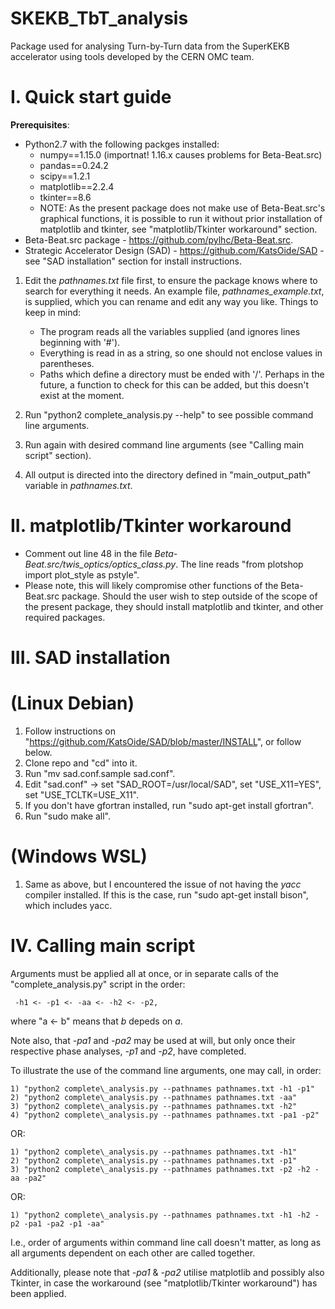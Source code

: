 # SKEKB\_TbT\_analysis
Package used for analysing Turn-by-Turn data from the SuperKEKB accelerator using tools developed by the CERN OMC team.


# I. Quick start guide
**Prerequisites**:

* Python2.7 with the following packges installed:
	+ numpy==1.15.0 (importnat! 1.16.x causes problems for Beta-Beat.src)
	+ pandas==0.24.2
	+ scipy==1.2.1
	+ matplotlib==2.2.4
	+ tkinter==8.6
	+ NOTE: As the present package does not make use of Beta-Beat.src's graphical functions, it is possible to run it without prior installation of matplotlib and tkinter, see "matplotlib/Tkinter workaround" section.
* Beta-Beat.src package - https://github.com/pylhc/Beta-Beat.src.
* Strategic Accelerator Design (SAD) - https://github.com/KatsOide/SAD - see "SAD installation" section for install instructions.

1) Edit the *pathnames.txt* file first, to ensure the package knows where to search for everything it needs. An example file, *pathnames_example.txt*, is supplied, which you can rename and edit any way you like. 
Things to keep in mind:
	* The program reads all the variables supplied (and ignores lines beginning with '#').
	* Everything is read in as a string, so one should not enclose values in parentheses.
	* Paths which define a directory must be ended with '/'. Perhaps in the future, a function to check for this can be added, but this doesn't exist at the moment.

3) Run "python2 complete\_analysis.py --help" to see possible command line arguments.

4) Run again with desired command line arguments (see "Calling main script" section).

5) All output is directed into the directory defined in "main\_output\_path" variable in *pathnames.txt*.


# II. matplotlib/Tkinter workaround
- Comment out line 48 in the file *Beta-Beat.src/twis\_optics/optics\_class.py*. The line reads "from plotshop import plot\_style as pstyle". 
- Please note, this will likely compromise other functions of the Beta-Beat.src package. Should the user wish to step outside of the scope of the present package, they should install matplotlib and tkinter, and other required packages.


# III. SAD installation 
# (Linux Debian)
1) Follow instructions on "https://github.com/KatsOide/SAD/blob/master/INSTALL", or follow below.
2) Clone repo and "cd" into it.
3) Run "mv sad.conf.sample sad.conf".
4) Edit "sad.conf" -> set "SAD\_ROOT=/usr/local/SAD", set "USE\_X11=YES", set "USE\_TCLTK=USE\_X11".
5) If you don't have gfortran installed, run "sudo apt-get install gfortran".
6) Run "sudo make all".
# (Windows WSL)
1) Same as above, but I encountered the issue of not having the *yacc* compiler installed. If this is the case, run "sudo apt-get install bison", which includes yacc.


# IV. Calling main script
Arguments must be applied all at once, or in separate calls of the "complete\_analysis.py" script in the order:

	 -h1 <- -p1 <- -aa <- -h2 <- -p2,

where "a <- b" means that *b* depeds on *a*.  

Note also, that *-pa1* and *-pa2* may be used at will, but only once their respective phase analyses, *-p1* and *-p2*, have completed.

To illustrate the use of the command line arguments, one may call, in order:

	1) "python2 complete\_analysis.py --pathnames pathnames.txt -h1 -p1"
	2) "python2 complete\_analysis.py --pathnames pathnames.txt -aa"
	3) "python2 complete\_analysis.py --pathnames pathnames.txt -h2"
	4) "python2 complete\_analysis.py --pathnames pathnames.txt -pa1 -p2"

OR:

	1) "python2 complete\_analysis.py --pathnames pathnames.txt -h1"
	2) "python2 complete\_analysis.py --pathnames pathnames.txt -p1"
	3) "python2 complete\_analysis.py --pathnames pathnames.txt -p2 -h2 -aa -pa2"

OR:

	1) "python2 complete\_analysis.py --pathnames pathnames.txt -h1 -h2 -p2 -pa1 -pa2 -p1 -aa"

I.e., order of arguments within command line call doesn't matter, as long as all arguments dependent on each other are called together.

Additionally, please note that *-pa1* & *-pa2* utilise matplotlib and possibly also Tkinter, in case the workaround (see "matplotlib/Tkinter workaround") has been applied.
